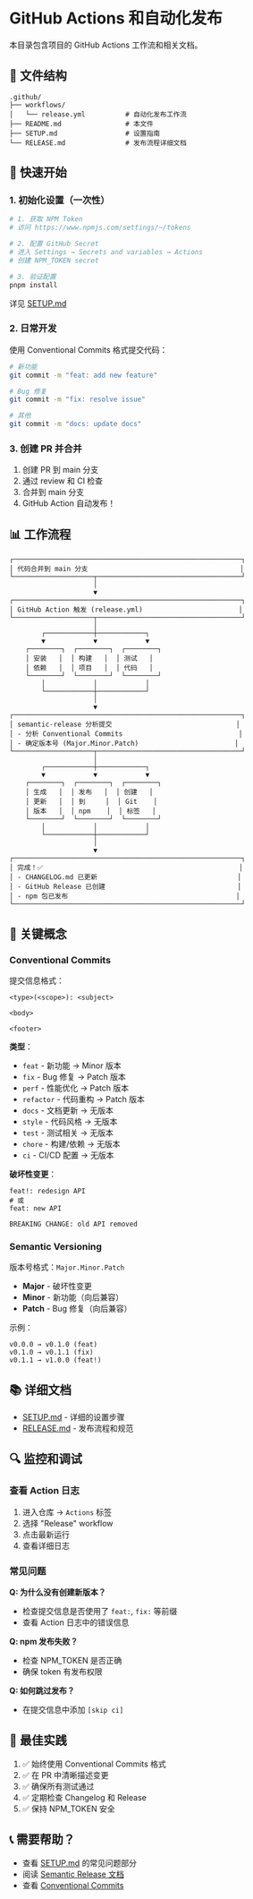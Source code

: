 # GitHub Actions 和自动化发布

本目录包含项目的 GitHub Actions 工作流和相关文档。

## 📁 文件结构

```
.github/
├── workflows/
│   └── release.yml          # 自动化发布工作流
├── README.md                # 本文件
├── SETUP.md                 # 设置指南
└── RELEASE.md               # 发布流程详细文档
```

## 🚀 快速开始

### 1. 初始化设置（一次性）

```bash
# 1. 获取 NPM Token
# 访问 https://www.npmjs.com/settings/~/tokens

# 2. 配置 GitHub Secret
# 进入 Settings → Secrets and variables → Actions
# 创建 NPM_TOKEN secret

# 3. 验证配置
pnpm install
```

详见 [SETUP.md](./SETUP.md)

### 2. 日常开发

使用 Conventional Commits 格式提交代码：

```bash
# 新功能
git commit -m "feat: add new feature"

# Bug 修复
git commit -m "fix: resolve issue"

# 其他
git commit -m "docs: update docs"
```

### 3. 创建 PR 并合并

1. 创建 PR 到 main 分支
2. 通过 review 和 CI 检查
3. 合并到 main 分支
4. GitHub Action 自动发布！

## 📊 工作流程

```
┌─────────────────────────────────────────────────────────┐
│ 代码合并到 main 分支                                      │
└────────────────────┬────────────────────────────────────┘
                     │
                     ▼
┌─────────────────────────────────────────────────────────┐
│ GitHub Action 触发 (release.yml)                        │
└────────────────────┬────────────────────────────────────┘
                     │
        ┌────────────┼────────────┐
        ▼            ▼            ▼
    ┌────────┐  ┌────────┐  ┌────────┐
    │ 安装   │  │ 构建   │  │ 测试   │
    │ 依赖   │  │ 项目   │  │ 代码   │
    └────────┘  └────────┘  └────────┘
        │            │            │
        └────────────┼────────────┘
                     │
                     ▼
┌─────────────────────────────────────────────────────────┐
│ semantic-release 分析提交                               │
│ - 分析 Conventional Commits                             │
│ - 确定版本号 (Major.Minor.Patch)                        │
└────────────────────┬────────────────────────────────────┘
                     │
        ┌────────────┼────────────┐
        ▼            ▼            ▼
    ┌────────┐  ┌────────┐  ┌────────┐
    │ 生成   │  │ 发布   │  │ 创建   │
    │ 更新   │  │ 到     │  │ Git    │
    │ 版本   │  │ npm    │  │ 标签   │
    └────────┘  └────────┘  └────────┘
        │            │            │
        └────────────┼────────────┘
                     │
                     ▼
┌─────────────────────────────────────────────────────────┐
│ 完成！✅                                                 │
│ - CHANGELOG.md 已更新                                   │
│ - GitHub Release 已创建                                 │
│ - npm 包已发布                                          │
└─────────────────────────────────────────────────────────┘
```

## 🔑 关键概念

### Conventional Commits

提交信息格式：

```
<type>(<scope>): <subject>

<body>

<footer>
```

**类型**：
- `feat` - 新功能 → Minor 版本
- `fix` - Bug 修复 → Patch 版本
- `perf` - 性能优化 → Patch 版本
- `refactor` - 代码重构 → Patch 版本
- `docs` - 文档更新 → 无版本
- `style` - 代码风格 → 无版本
- `test` - 测试相关 → 无版本
- `chore` - 构建/依赖 → 无版本
- `ci` - CI/CD 配置 → 无版本

**破坏性变更**：

```
feat!: redesign API
# 或
feat: new API

BREAKING CHANGE: old API removed
```

### Semantic Versioning

版本号格式：`Major.Minor.Patch`

- **Major** - 破坏性变更
- **Minor** - 新功能（向后兼容）
- **Patch** - Bug 修复（向后兼容）

示例：
```
v0.0.0 → v0.1.0 (feat)
v0.1.0 → v0.1.1 (fix)
v0.1.1 → v1.0.0 (feat!)
```

## 📚 详细文档

- [SETUP.md](./SETUP.md) - 详细的设置步骤
- [RELEASE.md](./RELEASE.md) - 发布流程和规范

## 🔍 监控和调试

### 查看 Action 日志

1. 进入仓库 → `Actions` 标签
2. 选择 "Release" workflow
3. 点击最新运行
4. 查看详细日志

### 常见问题

**Q: 为什么没有创建新版本？**
- 检查提交信息是否使用了 `feat:`, `fix:` 等前缀
- 查看 Action 日志中的错误信息

**Q: npm 发布失败？**
- 检查 NPM_TOKEN 是否正确
- 确保 token 有发布权限

**Q: 如何跳过发布？**
- 在提交信息中添加 `[skip ci]`

## 🎯 最佳实践

1. ✅ 始终使用 Conventional Commits 格式
2. ✅ 在 PR 中清晰描述变更
3. ✅ 确保所有测试通过
4. ✅ 定期检查 Changelog 和 Release
5. ✅ 保持 NPM_TOKEN 安全

## 📞 需要帮助？

- 查看 [SETUP.md](./SETUP.md) 的常见问题部分
- 阅读 [Semantic Release 文档](https://semantic-release.gitbook.io/)
- 查看 [Conventional Commits](https://www.conventionalcommits.org/)

